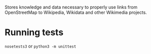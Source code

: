 Stores knowledge and data necessary to properly use links from OpenStreetMap to Wikipedia, Wikidata and other Wikimedia projects.

# Running tests

```nosetests3``` or ```python3 -m unittest```
